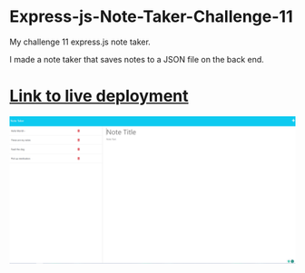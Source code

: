 # Express-js-Note-Taker-Challenge-11

My challenge 11 express.js note taker.

I made a note taker that saves notes to a JSON file on the back end.

# [Link to live deployment](https://pure-journey-23826.herokuapp.com/)

![Screenshot of app](screenshots/Note_Taker.PNG)
